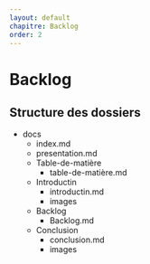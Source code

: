 ```yaml
---
layout: default
chapitre: Backlog
order: 2
---
```

# Backlog
<!-- new slide -->
## Structure des dossiers

<!-- note -->

- docs
  - index.md
  - presentation.md
  - Table-de-matière
    - table-de-matière.md
  - Introductin
    - introductin.md
    - images
  - Backlog
    - Backlog.md
  - Conclusion
    - conclusion.md
    - images
<!-- new slide -->
